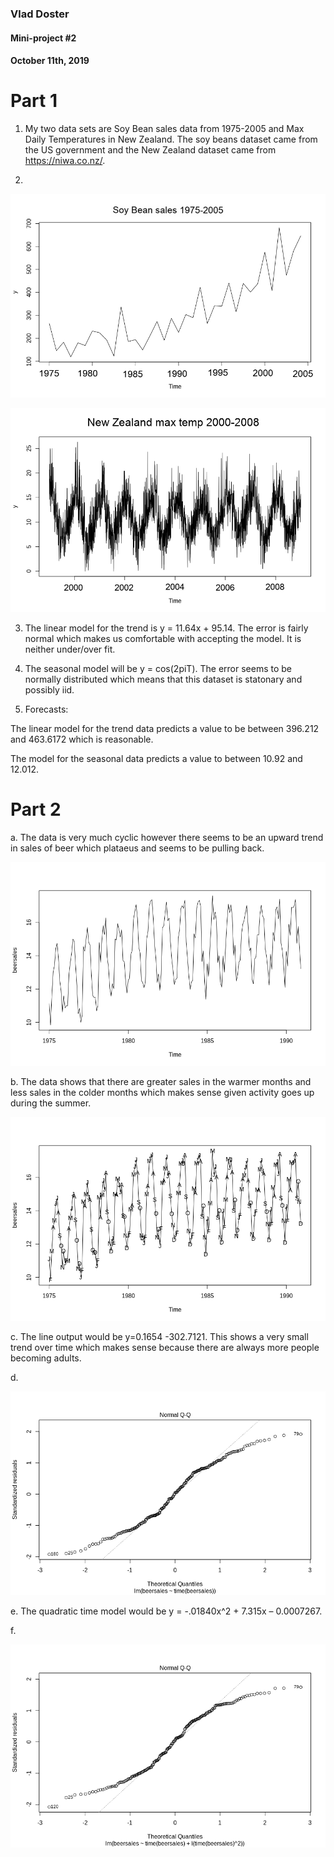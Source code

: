 ### Vlad Doster
#### Mini-project #2
#### October 11th, 2019

# Part 1

1. My two data sets are Soy Bean sales data from 1975-2005 and Max Daily Temperatures in New Zealand. The soy beans dataset came from the US government and the New Zealand dataset came from https://niwa.co.nz/.

2.
![a](https://github.com/vladdoster/t_s/blob/master/hw_2/p1_1.jpg)

![a](https://github.com/vladdoster/t_s/blob/master/hw_2/p1_2.jpg)

3. The linear model for the trend is y = 11.64x + 95.14. The error is fairly normal which makes us comfortable with accepting the model. It is neither under/over fit.

4. The seasonal model will be y = cos(2piT). The error seems to be normally distributed which means that this dataset is statonary and possibly iid.

5. Forecasts:

The linear model for the trend data predicts a value to be between 396.212 and 463.6172 which is reasonable.

The model for the seasonal data predicts a value to between 10.92 and 12.012.


# Part 2

a. The data is very much cyclic however there seems to be an upward trend in sales of beer which plataeus and seems to be pulling back.

![a](https://github.com/vladdoster/t_s/blob/master/hw_2/a.png)

b. The data shows that there are greater sales in the warmer months and less sales in the colder months which makes sense given activity goes up during the summer.

![b](https://github.com/vladdoster/t_s/blob/master/hw_2/b.png)

c. The line output would be y=0.1654 -302.7121. This shows a very small trend over time which makes sense because there are always more people becoming adults.

d.

![d](https://github.com/vladdoster/t_s/blob/master/hw_2/d.png)

e. The quadratic time model would be y = -.01840x^2 + 7.315x – 0.0007267.

f.

![f](https://github.com/vladdoster/t_s/blob/master/hw_2/f.png)

